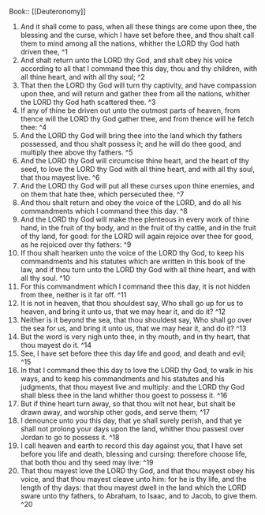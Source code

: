  Book:: [[Deuteronomy]]
 1. And it shall come to pass, when all these things are come upon thee, the blessing and the curse, which I have set before thee, and thou shalt call them to mind among all the nations, whither the LORD thy God hath driven thee, ^1
 2. And shalt return unto the LORD thy God, and shalt obey his voice according to all that I command thee this day, thou and thy children, with all thine heart, and with all thy soul; ^2
 3. That then the LORD thy God will turn thy captivity, and have compassion upon thee, and will return and gather thee from all the nations, whither the LORD thy God hath scattered thee. ^3
 4. If any of thine be driven out unto the outmost parts of heaven, from thence will the LORD thy God gather thee, and from thence will he fetch thee: ^4
 5. And the LORD thy God will bring thee into the land which thy fathers possessed, and thou shalt possess it; and he will do thee good, and multiply thee above thy fathers. ^5
 6. And the LORD thy God will circumcise thine heart, and the heart of thy seed, to love the LORD thy God with all thine heart, and with all thy soul, that thou mayest live. ^6
 7. And the LORD thy God will put all these curses upon thine enemies, and on them that hate thee, which persecuted thee. ^7
 8. And thou shalt return and obey the voice of the LORD, and do all his commandments which I command thee this day. ^8
 9. And the LORD thy God will make thee plenteous in every work of thine hand, in the fruit of thy body, and in the fruit of thy cattle, and in the fruit of thy land, for good: for the LORD will again rejoice over thee for good, as he rejoiced over thy fathers: ^9
 10. If thou shalt hearken unto the voice of the LORD thy God, to keep his commandments and his statutes which are written in this book of the law, and if thou turn unto the LORD thy God with all thine heart, and with all thy soul. ^10
 11. For this commandment which I command thee this day, it is not hidden from thee, neither is it far off. ^11
 12. It is not in heaven, that thou shouldest say, Who shall go up for us to heaven, and bring it unto us, that we may hear it, and do it? ^12
 13. Neither is it beyond the sea, that thou shouldest say, Who shall go over the sea for us, and bring it unto us, that we may hear it, and do it? ^13
 14. But the word is very nigh unto thee, in thy mouth, and in thy heart, that thou mayest do it. ^14
 15. See, I have set before thee this day life and good, and death and evil; ^15
 16. In that I command thee this day to love the LORD thy God, to walk in his ways, and to keep his commandments and his statutes and his judgments, that thou mayest live and multiply: and the LORD thy God shall bless thee in the land whither thou goest to possess it. ^16
 17. But if thine heart turn away, so that thou wilt not hear, but shalt be drawn away, and worship other gods, and serve them; ^17
 18. I denounce unto you this day, that ye shall surely perish, and that ye shall not prolong your days upon the land, whither thou passest over Jordan to go to possess it. ^18
 19. I call heaven and earth to record this day against you, that I have set before you life and death, blessing and cursing: therefore choose life, that both thou and thy seed may live: ^19
 20. That thou mayest love the LORD thy God, and that thou mayest obey his voice, and that thou mayest cleave unto him: for he is thy life, and the length of thy days: that thou mayest dwell in the land which the LORD sware unto thy fathers, to Abraham, to Isaac, and to Jacob, to give them. ^20
